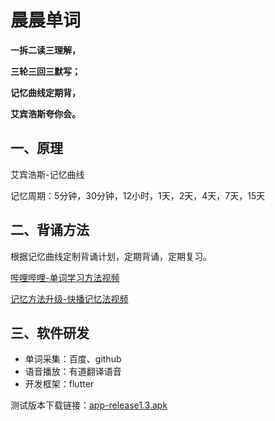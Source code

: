 # 晨晨单词

**一拆二读三理解，**

**三轮三回三默写；**

**记忆曲线定期背，**

**艾宾浩斯夸你会。**


## 一、原理

艾宾浩斯-记忆曲线

记忆周期：5分钟，30分钟，12小时，1天，2天，4天，7天，15天

## 二、背诵方法

根据记忆曲线定制背诵计划，定期背诵，定期复习。

[哔哩哔哩-单词学习方法视频](https://www.bilibili.com/video/BV1g24y1e7pt?share_source=copy_web)

[记忆方法升级-快播记忆法视频](https://www.bilibili.com/video/BV1NG4y1C7RA?share_source=copy_web)

## 三、软件研发

- 单词采集：百度、github
- 语音播放：有道翻译语音
- 开发框架：flutter

测试版本下载链接：[app-release1.3.apk](https://github.com/lyming99/english/releases/download/1.3/app-release.apk)
